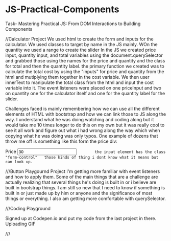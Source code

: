 # JS-Practical-Components
Task- Mastering Practical JS: From DOM Interactions to Building Components

//Calculator Project
We used html to create the form and inputs for the calculator. We used classes to target by name in the JS mainly. WOn the quantity we used a range to create the slider
In the JS we created price input, quantity input, and total variables using the document.querySelector and grabbed those using the names for the price and quantity and the class for total and then the quantity label. 
the primary function we created was to calculate the total cost by using the "inputs" for price and quantity from the html and mutiplying them together in the cost variable. We then user innerText to manipulate the total class from the html and input
the cost variable into it. The event listeners were placed on one priceInput and two on quantity one for the calculator itself and one for the quantity label for the slider. 

Challenges faced is mainly remembering how we can use all the different elements of HTML with bootstrap and how we can link those to JS along the way. I understand what he was doing watching and coding along but it would take me 10 times longer to do this on my own but it was really cool to see it all work and figure out what i had wrong along the way which when copying what he was doing was only typos. One example of dozens that throw me off is something like this form the price div:
  <div class="form-group">
            <label for="price">Price</label>
            <input type="text" class="form-control" name="price" 
            value="30"

            the input element has the class "form-control"   those kinds of thing i dont know what it means but can look up. 

///Button Playgournd Project
I'm getting more familiar with event listeners and how to apply them. Some of the main things that are a challenge are actually realizing that several things he's doing is built in or i believe are built in bootstrap things. I am still so new that I need to know if something is built in or just made up by him or anyone and the significance of most things or everything.  I also am getting more comfortable with querySelector.

///Coding Playground

Signed up at Codepen.io and put my code from the last project in there. Uploading GIF


///
